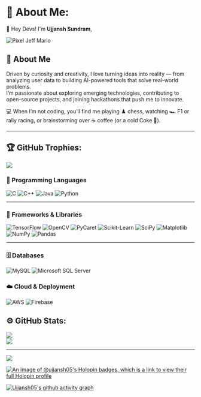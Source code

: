 # 💫 About Me:
👋 Hey Devs! I'm **Ujjansh Sundram**,  

![Pixel Jeff Mario](https://cdna.artstation.com/p/assets/images/images/021/720/920/original/pixel-jeff-mario.gif?1572709433)


## 🚀 About Me

Driven by curiosity and creativity, I love turning ideas into reality — from analyzing user data to building AI-powered tools that solve real-world problems.  
I’m passionate about exploring emerging technologies, contributing to open-source projects, and joining hackathons that push me to innovate.  

💻 When I’m not coding, you’ll find me playing ♟️ chess, watching 🏎️ F1 or rally racing, or brainstorming over ☕ coffee (or a cold Coke 🥤).

---
## 🏆 GitHub Trophies:
![](https://github-profile-trophy.vercel.app/?username=Ujjansh05&theme=gruvbox&no-frame=false&no-bg=false&margin-w=4)


### 🧠 Programming Languages
![C](https://img.shields.io/badge/C-%2300599C.svg?style=for-the-badge&logo=c&logoColor=white)
![C++](https://img.shields.io/badge/C++-%2300599C.svg?style=for-the-badge&logo=cplusplus&logoColor=white)
![Java](https://img.shields.io/badge/Java-%23ED8B00.svg?style=for-the-badge&logo=java&logoColor=white)
![Python](https://img.shields.io/badge/Python-%233776AB.svg?style=for-the-badge&logo=python&logoColor=FFD43B)

---

### 🧩 Frameworks & Libraries
![TensorFlow](https://img.shields.io/badge/TensorFlow-%23FF6F00.svg?style=for-the-badge&logo=tensorflow&logoColor=white)
![OpenCV](https://img.shields.io/badge/OpenCV-%235C3EE8.svg?style=for-the-badge&logo=opencv&logoColor=white)
![PyCaret](https://img.shields.io/badge/PyCaret-%23F7931E.svg?style=for-the-badge&logo=python&logoColor=white)
![Scikit-Learn](https://img.shields.io/badge/Scikit--Learn-%23F7931E.svg?style=for-the-badge&logo=scikitlearn&logoColor=white)
![SciPy](https://img.shields.io/badge/SciPy-%230C55A5.svg?style=for-the-badge&logo=scipy&logoColor=white)
![Matplotlib](https://img.shields.io/badge/Matplotlib-%23239120.svg?style=for-the-badge&logo=python&logoColor=white)
![NumPy](https://img.shields.io/badge/NumPy-%23013243.svg?style=for-the-badge&logo=numpy&logoColor=white)
![Pandas](https://img.shields.io/badge/Pandas-%23150458.svg?style=for-the-badge&logo=pandas&logoColor=white)

---

### 🗄️ Databases
![MySQL](https://img.shields.io/badge/MySQL-%234479A1.svg?style=for-the-badge&logo=mysql&logoColor=white)
![Microsoft SQL Server](https://img.shields.io/badge/Microsoft%20SQL%20Server-%23CC2927.svg?style=for-the-badge&logo=microsoftsqlserver&logoColor=white)

### ☁️ Cloud & Deployment
![AWS](https://img.shields.io/badge/AWS-%23FF9900.svg?style=for-the-badge&logo=amazonaws&logoColor=white)
![Firebase](https://img.shields.io/badge/Firebase-%23FFCA28.svg?style=for-the-badge&logo=firebase&logoColor=black)


## ⚙️ GitHub Stats:
![](https://github-readme-streak-stats.herokuapp.com/?user=Ujjansh05&theme=dark&hide_border=false)<br/>
![](https://github-readme-stats.vercel.app/api/top-langs/?username=Ujjansh05&theme=dark&hide_border=false&layout=compact)

---


[![](https://visitcount.itsvg.in/api?id=Ujjansh05&icon=0&color=1)](https://visitcount.itsvg.in)


[![An image of @ujjansh05's Holopin badges, which is a link to view their full Holopin profile](https://holopin.me/ujjansh05)](https://holopin.io/@ujjansh05)




[![Ujjansh05's github activity graph](https://github-readme-activity-graph.vercel.app/graph?username=Ujjansh05&theme=react)](https://github.com/ashutosh00710/github-readme-activity-graph)


